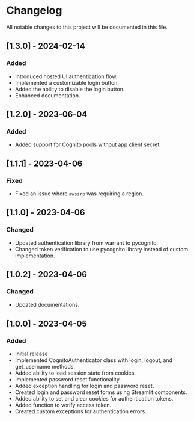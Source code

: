# Changelog

All notable changes to this project will be documented in this file.

## [1.3.0] - 2024-02-14

### Added

- Introduced hosted UI authentication flow.
- Implemented a customizable login button.
- Added the ability to disable the login button.
- Enhanced documentation.

## [1.2.0] - 2023-06-04

### Added

- Added support for Cognito pools without app client secret.

## [1.1.1] - 2023-04-06

### Fixed

- Fixed an issue where `awssrp` was requiring a region.

## [1.1.0] - 2023-04-06

### Changed

- Updated authentication library from warrant to pycognito.
- Changed token verification to use pycognito library instead of custom implementation.

## [1.0.2] - 2023-04-06

### Changed

- Updated documentations.

## [1.0.0] - 2023-04-05

### Added

- Initial release
- Implemented CognitoAuthenticator class with login, logout, and get_username methods.
- Added ability to load session state from cookies.
- Implemented password reset functionality.
- Added exception handling for login and password reset.
- Created login and password reset forms using Streamlit components.
- Added ability to set and clear cookies for authentication tokens.
- Added function to verify access token.
- Created custom exceptions for authentication errors.
